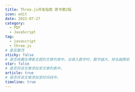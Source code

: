 ```yaml
---
title: Three.js开发指南 原书第2版
icon: edit
date: 2022-07-27
category:
  - PDF
  - JavaScript
tag:
  - javascript
  - three.js
# 是否置顶
sticky: false
# 是否收藏在博客主题的文章列表中。当填入数字时，数字越大，排名越靠前
star: false
# 是否将该文章添加至文章列表中。
article: true
# 是否将该文章添加至时间线中。
timeline: true
---
```


<!-- more -->


<PDF url="https://lc-gluttony.s3.amazonaws.com/LfQUMiHwWA4l/oCHkR6zv1wRnO2AlyxXm9o4GfNsFYDMw/Three.js%E5%BC%80%E5%8F%91%E6%8C%87%E5%8D%97%20%20%E5%8E%9F%E4%B9%A6%E7%AC%AC2%E7%89%88.pdf"  />